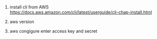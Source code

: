 1. install cli from AWS
https://docs.aws.amazon.com/cli/latest/userguide/cli-chap-install.html

2. aws version
3. aws congigure
  enter access key and secret
